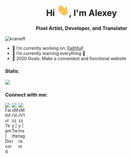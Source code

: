 <h1 align="center">Hi <img src="https://raw.githubusercontent.com/ABSphreak/ABSphreak/master/gifs/Hi.gif" width="40px" />, I'm Alexey</h1>
<h3 align="center">Pixel Artist, Developer, and Translator</h3>
<p align="left"> <img src="https://komarev.com/ghpvc/?username=kraineff" alt="kraineff" /> </p>

- 🔭 I’m currently working on: [Faithful][website]!
- 🌱 I’m currently learning everything 🤣
- 🥅 2020 Goals: Make a convenient and functional website

### Stats:
<a href="https://github.com/kraineff">
 <img align="center" src="https://github-readme-stats.vercel.app/api?username=kraineff&show_icons=true&theme=light&line_height=27" height="200px"/>
</a>

### Connect with me:

[<img align="left" alt="Faithful Team | Discord" width="22px" src="https://cdn.jsdelivr.net/npm/simple-icons@v3/icons/discord.svg" />][discord]
[<img align="left" alt="xMrVizzy | Twitter" width="22px" src="https://cdn.jsdelivr.net/npm/simple-icons@v3/icons/twitter.svg" />][twitter]
[<img align="left" alt="xMrV1zzy | Instagram" width="22px" src="https://cdn.jsdelivr.net/npm/simple-icons@v3/icons/instagram.svg" />][instagram]

<br />

[website]: https://faithful.team
[discord]: https://discord.gg/u2C4pBr
[twitter]: https://twitter.com/xmrvizzy
[instagram]: https://instagram.com/kraineff
